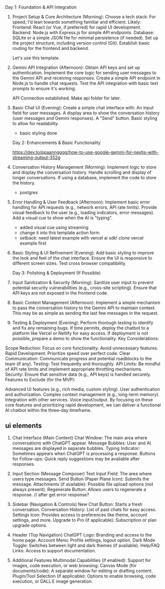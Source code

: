 Day 1: Foundation & API Integration

1. Project Setup & Core Architecture (Morning):
   Choose a tech stack: For speed, I'd lean towards something familiar and efficient. Likely:
   Frontend: React (or Vue, if preferred) for rapid UI development.
   Backend: Node.js with Express.js for simple API endpoints.
   Database: SQLite or a simple JSON file for minimal persistence (if needed).
   Set up the project structure, including version control (Git).
   Establish basic routing for the frontend and backend.

   Let's use this template.

2. Gemini API Integration (Afternoon):
   Obtain API keys and set up authentication.
   Implement the core logic for sending user messages to the Gemini API and receiving responses.
   Create a simple API endpoint in Node.js to handle chat requests.
   Test the API integration with basic text prompts to ensure it's working.

   API Connection established. Make api folder for later.

3. Basic Chat UI (Evening):
   Create a simple chat interface with:
   An input field for user messages.
   A display area to show the conversation history (user messages and Gemini responses).
   A "Send" button.
   Basic styling to allow for readability.

   - basic styling done

   Day 2: Enhancements & Basic Functionality

   https://dev.to/ppaanngggg/how-to-use-google-gemini-for-nextjs-with-streaming-output-352g

4. Conversation History Management (Morning):
   Implement logic to store and display the conversation history.
   Handle scrolling and display of longer conversations.
   If using a database, implement the code to store the history.

   - postgres

5. Error Handling & User Feedback (Afternoon):
   Implement basic error handling for API requests (e.g., network errors, API rate limits).
   Provide visual feedback to the user (e.g., loading indicators, error messages).
   Add a visual cue to show when the AI is "typing".

   - added visual cue using streaming
   - change it into this template action form
   - setback: need latest example with vercel ai sdk! clone vercel example first

6. Basic Styling & UI Refinement (Evening):
   Add basic styling to improve the look and feel of the chat interface.
   Ensure the UI is responsive to different screen sizes.
   Test cross browser compatibility.

   Day 3: Polishing & Deployment (If Possible)

7. Input Sanitization & Security (Morning):
   Sanitize user input to prevent potential security vulnerabilities (e.g., cross-site scripting).
   Ensure that API keys are not exposed in the frontend code.
8. Basic Context Management (Afternoon):
   Implement a simple mechanism to pass the conversation history to the Gemini API to maintain context.
   This may be as simple as sending the last few messages in the request.
9. Testing & Deployment (Evening):
   Perform thorough testing to identify and fix any remaining bugs.
   If time permits, deploy the chatbot to a platform like Vercel or Netlify for easy access.
   If deployment is not possible, prepare a demo to show the functionality.
   Key Considerations:

Scope Reduction: Focus on core functionality. Avoid unnecessary features.
Rapid Development: Prioritize speed over perfect code.
Clear Communication: Communicate progress and potential roadblocks to the team (if any).
Testing: Test frequently and thoroughly.
API Limits: Be mindful of API rate limits and implement appropriate throttling mechanisms.
Security: Ensure that sensitive data (e.g., API keys) is handled securely.
Features to Exclude (for the MVP):

Advanced UI features (e.g., rich media, custom styling).
User authentication and authorization.
Complex context management (e.g., long-term memory).
Integration with other services.
Voice input/output.
By focusing on these core features and prioritizing rapid development, we can deliver a functional AI chatbot within the three-day timeframe.

## ui elements

1. Chat Interface (Main Content)
   Chat Window: The main area where conversations with ChatGPT appear.
   Message Bubbles: User and AI messages are displayed in separate bubbles.
   Typing Indicator: Sometimes appears when ChatGPT is processing a response.
   Buttons for Follow-ups: Quick reply suggestions may be available after responses.

2. Input Section (Message Composer)
   Text Input Field: The area where users type messages.
   Send Button (Paper Plane Icon): Submits the message.
   Attachments (if available): Possible file upload options (not always present).
   Regenerate Button: Allows users to regenerate a response. // after get error response?

3. Sidebar (Navigation & Controls)
   New Chat Button: Starts a fresh conversation.
   Conversation History: List of past chats for easy access.
   Settings Icon: Provides access to preferences like theme, account settings, and more.
   Upgrade to Pro (if applicable): Subscription or plan upgrade options.

4. Header (Top Navigation)
   ChatGPT Logo: Branding and access to the home page.
   Account Menu: Profile settings, logout option.
   Dark Mode Toggle: Switches between light and dark themes (if available).
   Help/FAQ Links: Access to support documentation.
5. Additional Features
   Multimodal Capabilities (if enabled): Support for images, code execution, or web browsing.
   Canvas Mode (for documents/code): A separate window for editing or drafting content.
   Plugin/Tool Selection (if applicable): Options to enable browsing, code execution, or DALL·E image generation.
